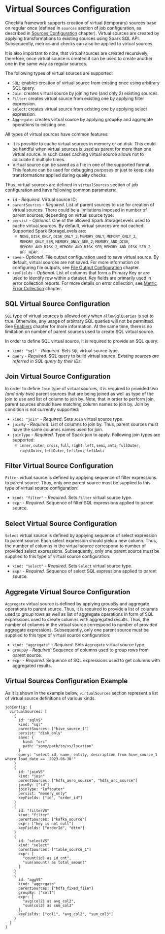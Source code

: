 # Virtual Sources Configuration

Checkita framework supports creation of virtual (temporary) sources base on regular once (defined in `sources` section
of job configuration, as described in [Sources Configuration](03-Sources.md) chapter). Virtual sources are created by
applying transformations to existing sources using Spark SQL API. Subsequently, metrics and checks can also be applied
to virtual sources.

It is also important to note, that virtual sources are created recursively, therefore, once virtual source is created
it can be used to create another one in the same way as regular sources.

The following types of virtual sources are supported:

* `SQL`: enables creation of virtual source from existing once using arbitrary SQL query.
* `Join`: creates virtual source by joining two (and only 2) existing sources.
* `Filter`: creates virtual source from existing one by applying filter expression.
* `Select`: creates virtual source from existing one by applying select expression.
* `Aggregate`: creates virtual source by applying groupBy and aggregate operations to existing one.

All types of virtual sources have common features:

* It is possible to cache virtual sources in memory or on disk. This could be handful when virtual sources is used as
  parent for more than one virtual source. In such cases caching virtual source allows not to calculate it multiple times.
* Virtual source can be saved as a file in one of the supported format. This feature can be used for debugging purposes
  or just to keep data transformations applied during quality checks.

Thus, virtual sources are defined in `virtualSources` section of job configuration and have following common parameters:

* `id` - *Required*. Virtual source ID;
* `parentSources` - *Required*. List of parent sources to use for creation of virtual sources. There could be a
  limitations imposed in number of parent sources, depending on virtual source type.
* `persist` - *Optional*. One of the allowed Spark StorageLevels used to cache virtual sources. By default, virtual
  sources are not cached. Supported Spark StorageLevels are:
    * `NONE`, `DISK_ONLY`, `DISK_ONLY_2`, `MEMORY_ONLY`, `MEMORY_ONLY_2`, `MEMORY_ONLY_SER`,
      `MEMORY_ONLY_SER_2`, `MEMORY_AND_DISK`, `MEMORY_AND_DISK_2`, `MEMORY_AND_DISK_SER`,
      `MEMORY_AND_DISK_SER_2`, `OFF_HEAP`.
* `save` - *Optional*. File output configuration used to save virtual source. By default, virtual sources are not saved.
  For more information on configuring file outputs, see [File Output Configuration](11-FileOutputs.md) chapter.
* `keyFields` - *Optional*. List of columns that form a Primary Key or are used to identify row within a dataset.
  Key fields are primarily used in error collection reports. For more details on error collection, see
  [Metric Error Collection](../02-general-concepts/04-ErrorCollection.md) chapter.

## SQL Virtual Source Configuration

`SQL` type of virtual sources is allowed only when `allowSqlQueries` is set to true. Otherwise, any usage of arbitrary
SQL queries will not be permitted. See [Enablers](../01-application-setup/01-ApplicationSettings.md#enablers) chapter
for more information. At the same time, there is no limitation on number of parent sources used to create 
SQL virtual source.

In order to define SQL virtual source, it is required to provide an SQL query:

* `kind: "sql"` - *Required*. Sets `SQL` virtual source type.
* `query` - *Required*. SQL query to build virtual source. _Existing sources are referred in SQL query by their IDs._

## Join Virtual Source Configuration

In order to define `Join` type of virtual sources, it is required to provided two _(and only two)_ parent sources 
that are being joined as well as type of the join to use and list of column to join by. Note, that in order to 
perform join, parent sources should have matching column names to join by. Join by condition is not currently supported:

* `kind: "join"` - *Required*. Sets `Join` virtual source type.
* `joinBy` - *Required*. List of columns to join by. Thus, parent sources must have the same columns names used for join.
* `joinType` - *Required*. Type of Spark join to apply. Following join types are supported:
    * `inner`, `outer`, `cross`, `full`, `right`, `left`, `semi`, `anti`, 
      `fullOuter`,  `rightOuter`, `leftOuter`, `leftSemi`, `leftAnti`
  
## Filter Virtual Source Configuration

`Filter` virtual source is defined by applying sequence of filter expressions to parent source. Thus, only one parent
source must be supplied to this type of virtual source configuration:

* `kind: "filter"` - *Required*. Sets `Filter` virtual source type.
* `expr` - *Required*. Sequence of filter SQL expressions applied to parent source.

## Select Virtual Source Configuration

`Select` virtual source is defined by applying sequence of select expression to parent source. Each select expression 
should yield a new column. Thus, the number of columns in the virtual source correspond to number of provided select
expressions. Subsequently, only one parent source must be supplied to this type of virtual source configuration:

* `kind: "select"` - *Required*. Sets `Select` virtual source type.
* `expr` - *Required*. Sequence of select SQL expressions applied to parent source.

## Aggregate Virtual Source Configuration

`Aggregate` virtual source is defined by applying groupBy and aggregate operations to parent source. Thus, it is 
required to provide a list of columns used to group rows as well as list of aggregate operations in form of SQL 
expressions used to create columns with aggregated results. Thus, the number of columns in the virtual source 
correspond to number of provided aggregate expressions. Subsequently, only one parent source must be supplied 
to this type of virtual source configuration:

* `kind: "aggregate"` - *Required*. Sets `Aggregate` virtual source type.
* `groupBy` - *Required*. Sequence of columns used to group rows from parent source.
* `expr` - *Required*. Sequence of SQL expressions used to get columns with aggregated results. 

## Virtual Sources Configuration Example

As it is shown in the example below, `virtualSources` section represent a list of virtual source definitions
of various kinds.

```hocon
jobConfig: {
  virtualSources: [
    {
      id: "sqlVS"
      kind: "sql"
      parentSources: ["hive_source_1"]
      persist: "disk_only"
      save: {
        kind: "orc"
        path: "some/path/to/vs/location"
      }
      query: "select id, name, entity, description from hive_source_1 where load_date == '2023-06-30'"
    }
    {
      id: "joinVS"
      kind: "join"
      parentSources: ["hdfs_avro_source", "hdfs_orc_source"]
      joinBy: ["id"]
      joinType: "leftouter"
      persist: "memory_only"
      keyFields: ["id", "order_id"]
    }
    {
      id: "filterVS"
      kind: "filter"
      parentSources: ["kafka_source"]
      expr: ["key is not null"]
      keyFields: ["orderId", "dttm"]
    }
    {
      id: "selectVS"
      kind: "select"
      parentSources: ["table_source_1"]
      expr: [
        "count(id) as id_cnt",
        "sum(amount) as total_amount"
      ]
    }
    {
      id: "aggVS"
      kind: "aggregate"
      parentSources: ["hdfs_fixed_file"]
      groupBy: ["col1"]
      expr: [
        "avg(col2) as avg_col2",
        "sum(col3) as sum_col3"
      ],
      keyFields: ["col1", "avg_col2", "sum_col3"]
    }
  ]
}
```